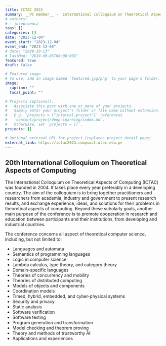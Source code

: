 ```yaml
---
title: ICTAC 2023
summary: __PC member__ -  International Colloquium on Theoretical Aspects of Computing
# authors:
# - joseproenca
tags: []
categories: []
date: "2023-12-04"
event_start: "2023-12-04"
event_end: "2023-12-08"
# date: "2020-10-13"
# lastMod: "2019-09-05T00:00:00Z"
featured: true
draft: false

# Featured image
# To use, add an image named `featured.jpg/png` to your page's folder. 
image:
  caption: ""
  focal_point: ""

# Projects (optional).
#   Associate this post with one or more of your projects.
#   Simply enter your project's folder or file name without extension.
#   E.g. `projects = ["internal-project"]` references 
#   `content/project/deep-learning/index.md`.
#   Otherwise, set `projects = []`.
projects: []

# Optional external URL for project (replaces project detail page).
external_link: https://ictac2023.compsust.utec.edu.pe
---
```


## 20th International Colloquium on Theoretical Aspects of Computing

The International Colloquium on Theoretical Aspects of Computing (ICTAC) was founded in 2004. It takes place every year preferably in a developing country. The aim of the colloquium is to bring together practitioners and researchers from academia, industry and government to present research results, and exchange experience, ideas, and solutions for their problems in theoretical aspects of computing. Beyond these scholarly goals, another main purpose of the conference is to promote cooperation in research and education between participants and their institutions, from developing and industrial countries.

The conference concerns all aspect of theoretical computer science, including, but not limited to:

 - Languages and automata
 - Semantics of programming languages
 - Logic in computer science
 - Lambda calculus, type theory, and category theory
 - Domain-specific languages
 - Theories of concurrency and mobility
 - Theories of distributed computing
 - Models of objects and components
 - Coordination models
 - Timed, hybrid, embedded, and cyber-physical systems
 - Security and privacy
 - Static analysis
 - Software verification
 - Software testing
 - Program generation and transformation
 - Model checking and theorem proving
 - Theory and methods of trustworthy AI
 - Applications and experiences